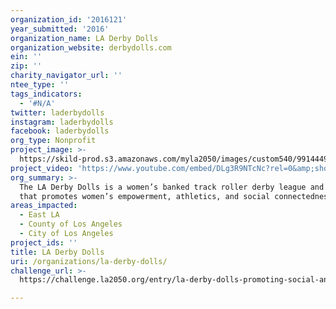 ```yaml
---
organization_id: '2016121'
year_submitted: '2016'
organization_name: LA Derby Dolls
organization_website: derbydolls.com
ein: ''
zip: ''
charity_navigator_url: ''
ntee_type: ''
tags_indicators:
  - '#N/A'
twitter: laderbydolls
instagram: laderbydolls
facebook: laderbydolls
org_type: Nonprofit
project_image: >-
  https://skild-prod.s3.amazonaws.com/myla2050/images/custom540/9914449755741-team91.jpg
project_video: 'https://www.youtube.com/embed/DLg3R9NTcNc?rel=0&amp;showinfo=0'
org_summary: >-
  The LA Derby Dolls is a women’s banked track roller derby league and community
  that promotes women’s empowerment, athletics, and social connectedness.
areas_impacted:
  - East LA
  - County of Los Angeles
  - City of Los Angeles
project_ids: ''
title: LA Derby Dolls
uri: /organizations/la-derby-dolls/
challenge_url: >-
  https://challenge.la2050.org/entry/la-derby-dolls-promoting-social-and-emotional-support-through-womens-team-sports

---
```

